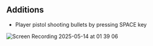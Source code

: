 ## Additions

- Player pistol shooting bullets by pressing SPACE key

![Screen Recording 2025-05-14 at 01 39 06](https://github.com/user-attachments/assets/84cd33cf-a0a5-44a4-97aa-6ec3dfa572b1)
